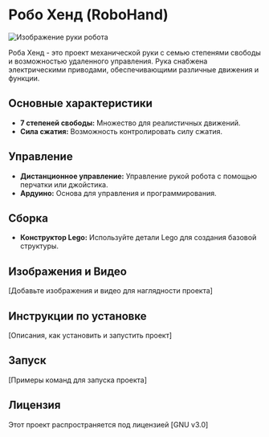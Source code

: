 # Робо Хенд (RoboHand)

![Изображение руки робота]([https://mega.nz/file/R7gQyAKD#HhgcsQkdUUez2zdCNZYgKHbnR9-ZCrSi6IZHCaX3HIw](https://mega.nz/file/R7gQyAKD#HhgcsQkdUUez2zdCNZYgKHbnR9-ZCrSi6IZHCaX3HIw))

Роба Хенд - это проект механической руки с семью степенями свободы и возможностью удаленного управления. Рука снабжена электрическими приводами, обеспечивающими различные движения и функции.

## Основные характеристики
- **7 степеней свободы:** Множество для реалистичных движений.
- **Сила сжатия:** Возможность контролировать силу сжатия.

## Управление
- **Дистанционное управление:** Управление рукой робота с помощью перчатки или джойстика.
- **Ардуино:** Основа для управления и программирования.

## Сборка
- **Конструктор Lego:** Используйте детали Lego для создания базовой структуры.

## Изображения и Видео
[Добавьте изображения и видео для наглядности проекта]

## Инструкции по установке
[Описания, как установить и запустить проект]

## Запуск
[Примеры команд для запуска проекта]

## Лицензия
Этот проект распространяется под лицензией [GNU v3.0]
